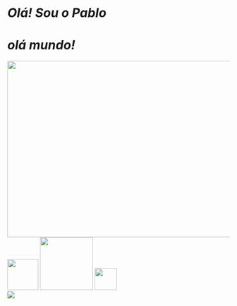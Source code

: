# _Olá! Sou o Pablo_


# _olá mundo!_



<img height="400" width="600" src="https://user-images.githubusercontent.com/127331643/223816336-3fe2220d-c31f-4e2d-b107-df34aac6acc4.gif">




<div style= "inline_block">

<img height="70" width="70" src="https://user-images.githubusercontent.com/127331643/223827310-c59f95b9-7beb-45f8-9544-7d1a93ae961c.png">
<img heigth="110" width="120" src="https://user-images.githubusercontent.com/127331643/224371198-fc4fd18d-358d-4e29-89f8-4db1cd75fea2.png">
<img heigth="50" width="50" src="https://user-images.githubusercontent.com/127331643/224379349-82daa9d2-6b46-4528-aa99-07d3171535fb.png">

  </div>








<img src="https://user-images.githubusercontent.com/127331643/224382250-e3fa025b-3234-4167-bdbf-9481d0a4f429.jpg">


